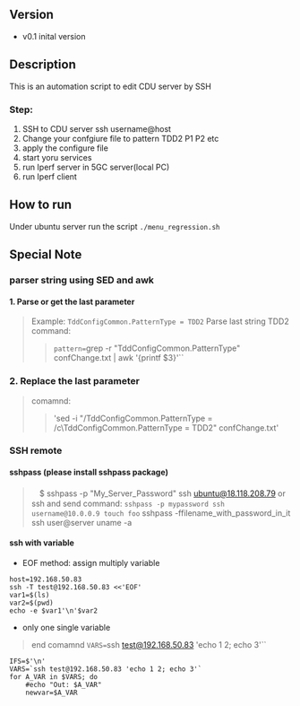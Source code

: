 ## Version
- v0.1 inital version 

## Description 
This is an automation script to edit CDU server by SSH 

### Step:
1. SSH to CDU server ssh username@host 
2. Change your confgiure file to pattern TDD2 P1 P2 etc
3. apply the configure file 
4. start yoru services
5. run Iperf server in 5GC server(local PC)
6. run Iperf client

## How to run
Under ubuntu server run the script `./menu_regression.sh`

## Special Note

### parser string using SED and awk
####  1. Parse or get the last parameter
> Example: `TddConfigCommon.PatternType = TDD2` 
> Parse last string TDD2 command: 
>> `pattern=`grep -r "TddConfigCommon.PatternType" confChange.txt | awk '{printf $3}'``

###  2. Replace the last parameter 
> comamnd: 
>> 'sed -i "/TddConfigCommon.PatternType = /c\TddConfigCommon.PatternType = TDD2" confChange.txt'

### SSH remote 
#### sshpass (please install sshpass package)
>　$ sshpass -p "My_Server_Password" ssh ubuntu@18.118.208.79
or
>  ssh and send command: `sshpass -p mypassword ssh username@10.0.0.9 touch foo`
> sshpass -ffilename_with_password_in_it ssh user@server uname -a

#### ssh with variable 

- EOF method: assign multiply variable
```
host=192.168.50.83
ssh -T test@192.168.50.83 <<'EOF'
var1=$(ls)
var2=$(pwd)
echo -e $var1'\n'$var2

```
- only one single variable 
> end comamnd `VARS=`ssh test@192.168.50.83 'echo 1 2; echo 3'``

```
IFS=$'\n'
VARS=`ssh test@192.168.50.83 'echo 1 2; echo 3'`
for A_VAR in $VARS; do
    #echo "Out: $A_VAR"
    newvar=$A_VAR
```